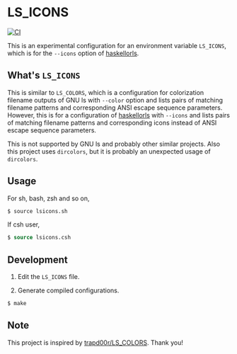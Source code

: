 # LS_ICONS

[![CI](https://github.com/a5ob7r/LS_ICONS/actions/workflows/ci.yml/badge.svg)](https://github.com/a5ob7r/LS_ICONS/actions/workflows/ci.yml)

This is an experimental configuration for an environment variable `LS_ICONS`, which is for the `--icons` option of [haskellorls](https://github.com/a5ob7r/haskellorls).

## What's `LS_ICONS`

This is similar to `LS_COLORS`, which is a configuration for colorization filename outputs of GNU ls with `--color` option and lists pairs of matching filename patterns and corresponding ANSI escape sequence parameters. However, this is for a configuration of [haskellorls](https://github.com/a5ob7r/haskellorls) with `--icons` and lists pairs of matching filename patterns and corresponding icons instead of ANSI escape sequence parameters.

This is not supported by GNU ls and probably other similar projects. Also this project uses `dircolors`, but it is probably an unexpected usage of `dircolors`.

## Usage

For sh, bash, zsh and so on,

```sh
$ source lsicons.sh
```

If csh user,

```csh
$ source lsicons.csh
```

## Development

1. Edit the `LS_ICONS` file.

2. Generate compiled configurations.

```sh
$ make
```

## Note

This project is inspired by [trapd00r/LS_COLORS](https://github.com/trapd00r/LS_COLORS). Thank you!
